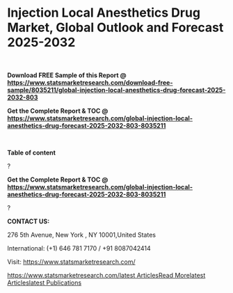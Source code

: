 <h1>Injection Local Anesthetics Drug Market, Global Outlook and Forecast 2025-2032</h1><br/><p><strong>Download FREE Sample of this Report @ <a href="https://www.statsmarketresearch.com/download-free-sample/8035211/global-injection-local-anesthetics-drug-forecast-2025-2032-803">https://www.statsmarketresearch.com/download-free-sample/8035211/global-injection-local-anesthetics-drug-forecast-2025-2032-803</a></strong></p>
 
 
 
 <div><b>Get the Complete Report & TOC @ <a href="https://www.statsmarketresearch.com/global-injection-local-anesthetics-drug-forecast-2025-2032-803-8035211">https://www.statsmarketresearch.com/global-injection-local-anesthetics-drug-forecast-2025-2032-803-8035211</a></b></div>
 
 
 
 <p><br />
 
 <b>Table of content</b></p>
 
 
 
 <p>? </p>
 
 
 
 <div><b>Get the Complete Report & TOC @ <a href="https://www.statsmarketresearch.com/global-injection-local-anesthetics-drug-forecast-2025-2032-803-8035211">https://www.statsmarketresearch.com/global-injection-local-anesthetics-drug-forecast-2025-2032-803-8035211</a></b></div>
 
 
 
 <p>? </p>
 
 
 
 <p><b>CONTACT US:</b><br />
 
 276 5th Avenue, New York , NY 10001,United States<br />
 
 International: (+1) 646 781 7170 / +91 8087042414<br />
 
 Visit: <a href="https://www.statsmarketresearch.com/">https://www.statsmarketresearch.com/</a><br />
 
 <a href="https://gyeongbokgung.com">https://www.statsmarketresearch.com/</a><a href="https://hallyeomaritime.com">latest Articles</a><a href="https://jingwansa.com">Read More</a><a href="https://nguoiviet.jp/">latest Articles</a><a href="https://www.intelmarketresearch.com/">latest Publications</a></p>